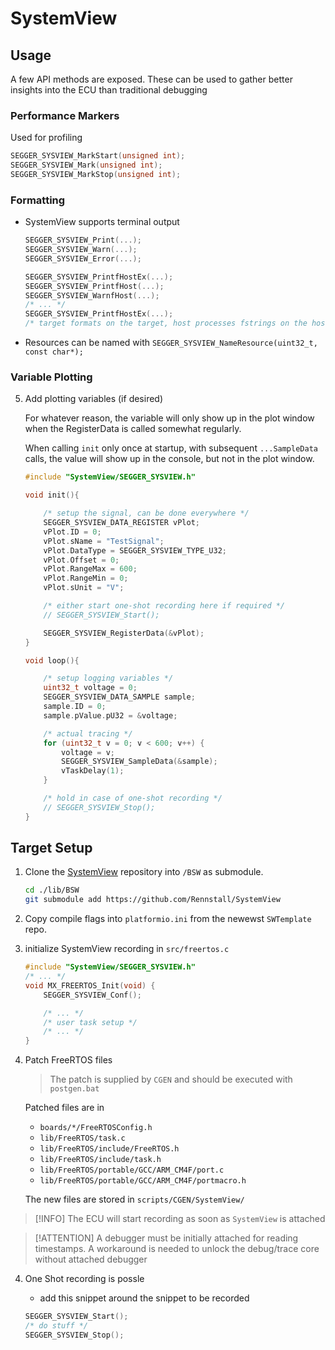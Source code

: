 # SystemView

## Usage

A few API methods are exposed. These can be used to gather better insights into the ECU than traditional debugging


### Performance Markers

Used for profiling

```c
SEGGER_SYSVIEW_MarkStart(unsigned int);
SEGGER_SYSVIEW_Mark(unsigned int);
SEGGER_SYSVIEW_MarkStop(unsigned int);
```

### Formatting

* SystemView supports terminal output
    ```c
    SEGGER_SYSVIEW_Print(...);
    SEGGER_SYSVIEW_Warn(...);
    SEGGER_SYSVIEW_Error(...);

    SEGGER_SYSVIEW_PrintfHostEx(...);
    SEGGER_SYSVIEW_PrintfHost(...);
    SEGGER_SYSVIEW_WarnfHost(...);
    /* ... */
    SEGGER_SYSVIEW_PrintfHostEx(...);
    /* target formats on the target, host processes fstrings on the host */
     ```
* Resources can be named with `SEGGER_SYSVIEW_NameResource(uint32_t, const char*);`

### Variable Plotting

5. Add plotting variables (if desired)

    For whatever reason, the variable will only show up in the plot window
    when the RegisterData is called somewhat regularly.

    When calling `init` only once at startup, with subsequent `...SampleData` calls, the
    value will show up in the console, but not in the plot window.
   
    ```c
    #include "SystemView/SEGGER_SYSVIEW.h"

    void init(){

        /* setup the signal, can be done everywhere */
        SEGGER_SYSVIEW_DATA_REGISTER vPlot;
        vPlot.ID = 0;
        vPlot.sName = "TestSignal";
        vPlot.DataType = SEGGER_SYSVIEW_TYPE_U32;
        vPlot.Offset = 0;
        vPlot.RangeMax = 600;
        vPlot.RangeMin = 0;
        vPlot.sUnit = "V";

        /* either start one-shot recording here if required */
        // SEGGER_SYSVIEW_Start();

        SEGGER_SYSVIEW_RegisterData(&vPlot);
    }

    void loop(){

        /* setup logging variables */
        uint32_t voltage = 0;
        SEGGER_SYSVIEW_DATA_SAMPLE sample;
        sample.ID = 0;
        sample.pValue.pU32 = &voltage;

        /* actual tracing */
        for (uint32_t v = 0; v < 600; v++) {
            voltage = v;
            SEGGER_SYSVIEW_SampleData(&sample);
            vTaskDelay(1);
        }

        /* hold in case of one-shot recording */
        // SEGGER_SYSVIEW_Stop();
    }
    ```


## Target Setup

1. Clone the [SystemView](https://github.com/Rennstall/SystemView) repository into `/BSW` as submodule.

    ```sh
    cd ./lib/BSW
    git submodule add https://github.com/Rennstall/SystemView
    ```

2. Copy compile flags into `platformio.ini` from the newewst `SWTemplate` repo.

3. initialize SystemView recording in `src/freertos.c`
    ```c
    #include "SystemView/SEGGER_SYSVIEW.h"
    /* ... */
    void MX_FREERTOS_Init(void) {
        SEGGER_SYSVIEW_Conf();

        /* ... */
        /* user task setup */
        /* ... */
    }
    ```

4. Patch FreeRTOS files
    > The patch is supplied by `CGEN` and should be executed with `postgen.bat`

    Patched files are in 
    * `boards/*/FreeRTOSConfig.h`
    * `lib/FreeRTOS/task.c`
    * `lib/FreeRTOS/include/FreeRTOS.h`
    * `lib/FreeRTOS/include/task.h`
    * `lib/FreeRTOS/portable/GCC/ARM_CM4F/port.c`
    * `lib/FreeRTOS/portable/GCC/ARM_CM4F/portmacro.h`

    The new files are stored in `scripts/CGEN/SystemView/`


> [!INFO]
> The ECU will start recording as soon as `SystemView` is attached

> [!ATTENTION]
> A debugger must be initially attached for reading timestamps.
> A workaround is needed to unlock the debug/trace core without attached debugger



4. One Shot recording is possle
    * add this snippet around the snippet to be recorded

    ```c
    SEGGER_SYSVIEW_Start();
    /* do stuff */
    SEGGER_SYSVIEW_Stop();
    ```



